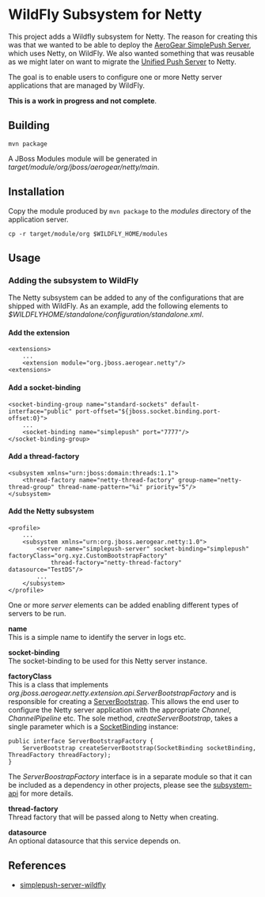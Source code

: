 # WildFly Subsystem for Netty
This project adds a Wildfly subsystem for Netty. The reason for creating this was that we wanted to be able to 
deploy the [AeroGear SimplePush Server](https://github.com/danbev/aerogear-simplepush-server), which uses Netty, on WildFly. We
also wanted something that was reusable as we might later on want to migrate the [Unified Push Server](https://github.com/matzew/pushee)
to Netty.

The goal is to enable users to configure one or more Netty server applications that are managed by WildFly.  

__This is a work in progress and not complete__.

## Building

    mvn package
    
A JBoss Modules module will be generated in _target/module/org/jboss/aerogear/netty/main_.    

## Installation
Copy the module produced by ```mvn package``` to the _modules_ directory of the application server.

    cp -r target/module/org $WILDFLY_HOME/modules

## Usage

### Adding the subsystem to WildFly
The Netty subsystem can be added to any of the configurations that are shipped with WildFly. 
As an example, add the following elements to _$WILDFLYHOME/standalone/configuration/standalone.xml_.


#### Add the extension

    <extensions>
        ...
        <extension module="org.jboss.aerogear.netty"/>
    <extensions>
    
    
#### Add a socket-binding    

    
    <socket-binding-group name="standard-sockets" default-interface="public" port-offset="${jboss.socket.binding.port-offset:0}">
        ...
        <socket-binding name="simplepush" port="7777"/>
    </socket-binding-group>  
    
#### Add a thread-factory    

    <subsystem xmlns="urn:jboss:domain:threads:1.1">
        <thread-factory name="netty-thread-factory" group-name="netty-thread-group" thread-name-pattern="%i" priority="5"/>
    </subsystem>

#### Add the Netty subsystem

    <profile>
        ...
        <subsystem xmlns="urn:org.jboss.aerogear.netty:1.0">
            <server name="simplepush-server" socket-binding="simplepush" factoryClass="org.xyz.CustomBootstrapFactory" 
                thread-factory="netty-thread-factory" datasource="TestDS"/>
            ...
        </subsystem>
    </profile>    
    
One or more _server_ elements can be added enabling different types of servers to be run.  

__name__  
This is a simple name to identify the server in logs etc.

__socket-binding__  
The socket-binding to be used for this Netty server instance. 

__factoryClass__  
This is a class that implements _org.jboss.aerogear.netty.extension.api.ServerBootstrapFactory_ and is responsible for 
creating a [ServerBootstrap](http://netty.io/4.0/api/io/netty/bootstrap/ServerBootstrap.html). This allows the end user to
configure the Netty server application with the appropriate _Channel_, _ChannelPipeline_ etc. The sole method, 
_createServerBootstrap_, takes a single parameter which is a [SocketBinding](https://github.com/wildfly/wildfly/blob/master/network/src/main/java/org/jboss/as/network/SocketBinding.java) instance:

    public interface ServerBootstrapFactory {
        ServerBootstrap createServerBootstrap(SocketBinding socketBinding, ThreadFactory threadFactory);
    }
    
The _ServerBoostrapFactory_ interface is in a separate module so that it can be included as a dependency in other projects, please
see the [subsystem-api](https://github.com/danbev/netty-subsystem/tree/master/subsystem-api) for more details.

__thread-factory__  
Thread factory that will be passed along to Netty when creating.

__datasource__  
An optional datasource that this service depends on.
    
## References
* [simplepush-server-wildfly](https://github.com/danbev/aerogear-simplepush-server/tree/master/wildfly-module)

    
    
    